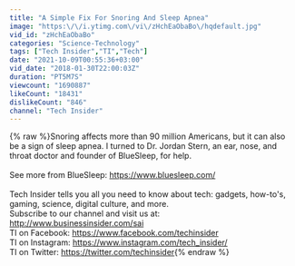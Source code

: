 ```yaml
---
title: "A Simple Fix For Snoring And Sleep Apnea"
image: "https:\/\/i.ytimg.com\/vi\/zHchEaObaBo\/hqdefault.jpg"
vid_id: "zHchEaObaBo"
categories: "Science-Technology"
tags: ["Tech Insider","TI","Tech"]
date: "2021-10-09T00:55:36+03:00"
vid_date: "2018-01-30T22:00:03Z"
duration: "PT5M7S"
viewcount: "1690887"
likeCount: "18431"
dislikeCount: "846"
channel: "Tech Insider"
---
```

{% raw %}Snoring affects more than 90 million Americans, but it can also be a sign of sleep apnea. I turned to Dr. Jordan Stern, an ear, nose, and throat doctor and founder of BlueSleep, for help. <br /><br />See more from BlueSleep: <a rel="nofollow" target="blank" href="https://www.bluesleep.com/">https://www.bluesleep.com/</a><br /><br />Tech Insider tells you all you need to know about tech: gadgets, how-to's, gaming, science, digital culture, and more. <br />Subscribe to our channel and visit us at: <a rel="nofollow" target="blank" href="http://www.businessinsider.com/sai">http://www.businessinsider.com/sai</a><br />TI on Facebook: <a rel="nofollow" target="blank" href="https://www.facebook.com/techinsider">https://www.facebook.com/techinsider</a><br />TI on Instagram: <a rel="nofollow" target="blank" href="https://www.instagram.com/tech_insider/">https://www.instagram.com/tech_insider/</a><br />TI on Twitter: <a rel="nofollow" target="blank" href="https://twitter.com/techinsider">https://twitter.com/techinsider</a>{% endraw %}
